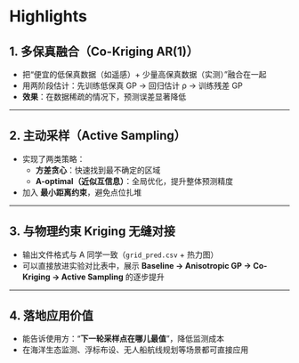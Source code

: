 # Highlights

## 1. 多保真融合（Co-Kriging AR(1)）
- 把“便宜的低保真数据（如遥感）+ 少量高保真数据（实测）”融合在一起  
- 用两阶段估计：先训练低保真 GP → 回归估计 ρ → 训练残差 GP  
- **效果**：在数据稀疏的情况下，预测误差显著降低

---

## 2. 主动采样（Active Sampling）
- 实现了两类策略：  
  - **方差贪心**：快速找到最不确定的区域  
  - **A-optimal（近似互信息）**：全局优化，提升整体预测精度  
- 加入 **最小距离约束**，避免点位扎堆

---

## 3. 与物理约束 Kriging 无缝对接
- 输出文件格式与 A 同学一致（`grid_pred.csv` + 热力图）  
- 可以直接放进实验对比表中，展示 **Baseline → Anisotropic GP → Co-Kriging → Active Sampling** 的逐步提升

---

## 4. 落地应用价值
- 能告诉使用方：“**下一轮采样点在哪儿最值**”，降低监测成本  
- 在海洋生态监测、浮标布设、无人船航线规划等场景都可直接应用
